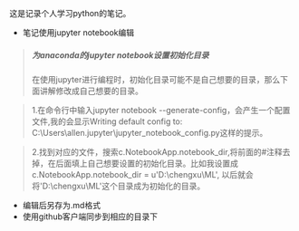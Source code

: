 这是记录个人学习python的笔记。

- 笔记使用jupyter notebook编辑
> ##### 为anaconda的jupyter notebook设置初始化目录     
> 在使用jupyter进行编程时，初始化目录可能不是自己想要的目录，那么下面讲解修改成自己想要的目录。   

> 1.在命令行中输入jupyter notebook --generate-config，会产生一个配置文件,我的会显示Writing default config to: C:\Users\allen\.jupyter\jupyter_notebook_config.py这样的提示。   

> 2.找到对应的文件，搜索c.NotebookApp.notebook_dir,将前面的#注释去掉，在后面填上自己想要设置的初始化目录。比如我设置成c.NotebookApp.notebook_dir = u'D:\chengxu\ML', 以后就会将'D:\chengxu\ML'这个目录成为初始化的目录。
  
- 编辑后另存为.md格式
- 使用github客户端同步到相应的目录下

